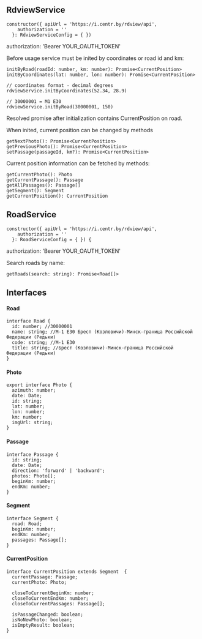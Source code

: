 ## RdviewService

```
constructor({ apiUrl = 'https://i.centr.by/rdview/api',
    authorization = ''
  }: RdviewServiceConfig = { })
```

authorization: 'Bearer YOUR_OAUTH_TOKEN'


Before usage service must be inited by coordinates or road id and km:

```
initByRoad(roadId: number, km: number): Promise<CurrentPosition>
initByCoordinates(lat: number, lon: number): Promise<CurrentPosition>

// coordinates format - decimal degrees
rdviewService.initByCoordinates(52.34, 28.9)

// 30000001 = M1 E30
rdviewService.initByRoad(30000001, 150)
```

Resolved promise after initialization contains CurrentPosition on road.

When inited, current position can be changed by methods

```
getNextPhoto(): Promise<CurrentPosition>
getPreviousPhoto(): Promise<CurrentPosition>
setPassage(passageId, km?): Promise<CurrentPosition>
```

Current position information can be fetched by methods:

```
getCurrentPhoto(): Photo
getCurrentPassage(): Passage
getAllPassages(): Passage[]
getSegment(): Segment
getCurrentPosition(): CurrentPosition
```

## RoadService

```
constructor({ apiUrl = 'https://i.centr.by/rdview/api',
    authorization = ''
  }: RoadServiceConfig = { }) {
```

authorization: 'Bearer YOUR_OAUTH_TOKEN'

Search roads by name:

```
getRoads(search: string): Promise<Road[]>
```

## Interfaces

#### Road

```
interface Road {
  id: number; //30000001
  name: string; //М-1 Е30 Брест (Козловичи)-Минск-граница Российской Федерации (Редьки)
  code: string; //М-1 Е30
  title: string; //Брест (Козловичи)-Минск-граница Российской Федерации (Редьки)
}
```


#### Photo

```
export interface Photo {
  azimuth: number;
  date: Date;
  id: string;
  lat: number;
  lon: number;
  km: number;
  imgUrl: string;
}
```

#### Passage

```
interface Passage {
  id: string;
  date: Date;
  direction: 'forward' | 'backward';
  photos: Photo[];
  beginKm: number;
  endKm: number;
}
```

#### Segment

```
interface Segment {
  road: Road;
  beginKm: number;
  endKm: number;
  passages: Passage[];
}
```

#### CurrentPosition

```
interface CurrentPosition extends Segment  {
  currentPassage: Passage;
  currentPhoto: Photo;

  closeToCurrentBeginKm: number;
  closeToCurrentEndKm: number;
  closeToCurrentPassages: Passage[];

  isPassageChanged: boolean;
  isNoNewPhoto: boolean;
  isEmptyResult: boolean;
}
```

